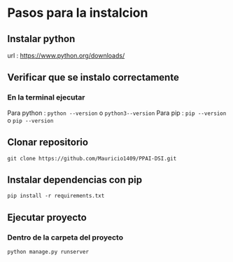 # Pasos para la instalcion

## Instalar python
url : https://www.python.org/downloads/

## Verificar que se instalo correctamente
### En la terminal ejecutar 
Para python : `python --version` o `python3--version`
Para pip : `pip --version` o  `pip --version`

## Clonar repositorio
`git clone https://github.com/Mauricio1409/PPAI-DSI.git`

## Instalar dependencias con pip
`pip install -r requirements.txt`

## Ejecutar proyecto
### Dentro de la carpeta del proyecto
`python manage.py runserver`



